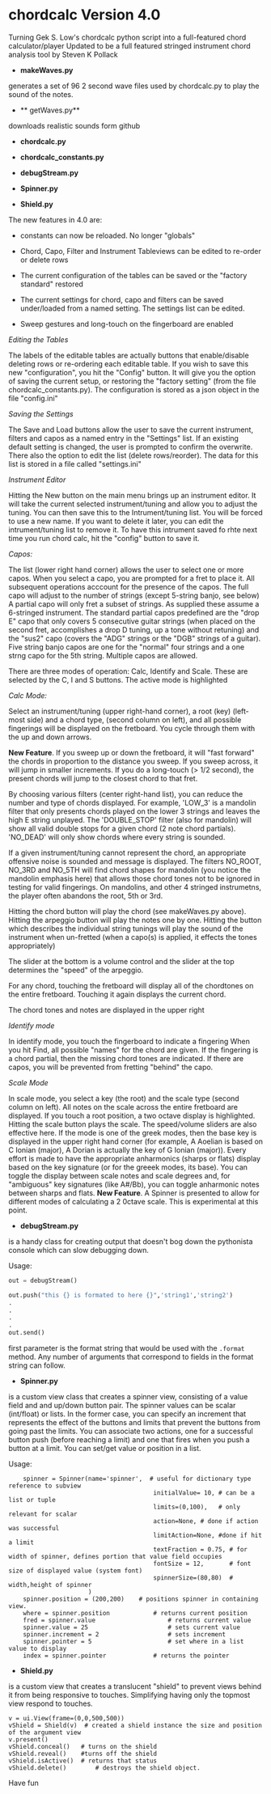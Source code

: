 chordcalc Version 4.0
=================

Turning  Gek S. Low's chordcalc python script into a full-featured chord calculator/player 
Updated to be a full featured stringed instrument chord analysis tool by Steven K Pollack




- **makeWaves.py**

generates a set of 96 2 second wave files  used by chordcalc.py to play the sound of the notes.

- ** getWaves.py**

downloads realistic sounds form github

- **chordcalc.py**

- **chordcalc_constants.py**

- **debugStream.py**

- **Spinner.py**

- **Shield.py**

The new features in 4.0 are:
	
- constants can now be reloaded. No longer "globals"

- Chord, Capo, Filter and Instrument Tableviews can be edited to re-order or delete rows

- The current configuration of the tables can be saved or the "factory standard" restored

- The current settings for chord, capo and filters can be saved under/loaded from a named setting.  The settings list can be edited.

- Sweep gestures and long-touch on the fingerboard are enabled


*Editing the Tables*

The labels of the editable tables are actually buttons that enable/disable deleting rows or re-ordering each editable table.  If you wish to save this new "configuration", you hit the "Config" button.  It will give you the option of saving the current setup, or restoring the "factory setting"  (from the file chordcalc_constants.py).  The configuration is stored as a json object in the file "config.ini"

*Saving the Settings*

The Save and Load buttons allow the user to save the current instrument, filters and capos as a named entry in the "Settings" list.  If an existing default setting is changed, the user is prompted to confirm the overwrite.  There also the option to edit the list (delete rows/reorder). The data for this list is stored in a file called "settings.ini"

*Instrument Editor*

Hitting the New button on the main menu brings up an instrument editor.  It will take the current selected instrument/tuning and allow you to adjust the tuning.  You can then save this to the Intrument/tuning list.  You will be forced to use a new name.  If you want to delete it later, you can edit the intrument/tuning list to remove it.  To have this intrument saved fo rhte next time you run chord calc, hit the "config" button to save it.  


*Capos:*

The list (lower right hand corner) allows the user to select one or more capos. When you select a capo, you are prompted for a fret to place it.  All subsequent operations acccount for the presence of the capos.  The full capo will adjust to the number of strings (except 5-string banjo, see below)  A partial capo will only fret a subset of strings.  As supplied these assume a 6-stringed instrument.  The standard partial capos predefined are the "drop E" capo that only covers 5 consecutive guitar strings (when placed on the second fret, accomplishes a drop D tuning, up a tone without retuning) and the "sus2" capo (covers the "ADG" strings or the "DGB" strings of a guitar).  Five string banjo capos are one for the "normal" four strings and a one strng capo for the 5th string.  Multiple capos are allowed.  

There are three modes of operation: Calc, Identify and Scale.  These are selected by the C, I and S buttons.  The active mode is highlighted

*Calc Mode:*

Select an instrument/tuning (upper right-hand corner), a root (key) (left-most side) and a chord type, (second column on left), and all possible fingerings will be displayed on the fretboard.  You cycle through them with the up and down arrows.  

**New Feature**.  If you sweep up or down the fretboard, it will "fast forward" the chords in proportion to the distance you sweep.  If you sweep across, it will jump in smaller increments.  If you do a long-touch (> 1/2 second), the present chords will jump to the closest chord to that fret. 

By choosing various filters (center right-hand list), you can  reduce the number and type of chords displayed. For example, 'LOW_3' is a mandolin filter that only presents chords played on the lower 3 strings and leaves the high E string unplayed.  The 'DOUBLE_STOP' filter (also for mandolin) will show all valid double stops for a given chord (2 note chord partials). 'NO_DEAD' will only show chords where every string is sounded.  

If a given instrument/tuning cannot represent the chord,  an appropriate offensive noise is sounded and message is displayed.  The filters NO_ROOT, NO_3RD and NO_5TH will find chord shapes for 
mandolin (you notice the mandolin emphasis here) that allows those chord tones not to be 
ignored in testing for valid fingerings.  On mandolins, and other 4 stringed instrumetns, the player often abandons the root, 5th or 3rd.

Hitting the chord button will play the chord (see makeWaves.py above).  Hitting the arpeggio button will play the notes one by one. Hitting the button which describes the individual string tunings will play the sound of the instrument when un-fretted (when a capo(s) is applied, it effects the tones appropriately)

The slider at the bottom is a volume control and the slider at the top determines the "speed" of the arpeggio.

For any chord, touching the fretboard will display all of the chordtones on the entire fretboard.  Touching it again displays the current chord.

The chord tones and notes are displayed in the upper right 

*Identify mode*

In identify mode, you touch the fingerboard to indicate a fingering  When you hit Find, all possible "names" for the chord are given.  If the fingering is a chord partial, then the missing chord tones are indicated.  If there are capos, you will be prevented from fretting "behind" the capo.

*Scale Mode*

In scale mode, you select a key (the root) and the scale type (second column on left).  All notes on the scale across the entire fretboard are displayed.  If you touch a root position, a two octave display is highlighted.  Hitting the scale button plays the scale.  The speed/volume sliders are also effective here.  If the mode is one of the greek modes, then the base key is displayed in the upper right hand corner (for example, A Aoelian is based on C Ionian (major), A Dorian is actually the key of G Ionian (major)). Every effort is made to have the appropriate anharmonics (sharps or flats) display based on the  key signature (or for the greeek modes, its base).  You can toggle the display between scale notes and scale degrees and, for "ambiguous" key signatures (like A#/Bb), you can toggle anharmonic notes between sharps and flats.  **New Feature**.  A Spinner is presented to allow for different modes of calculating a 2 0ctave scale.  This is experimental at this point.  


- **debugStream.py** 

is a handy class for creating output that doesn't bog down the pythonista console which can slow debugging down.  

Usage:

```python
out = debugStream()

out.push("this {} is formated to here {}",'string1','string2')
.
.
.
.
out.send()
```

first parameter is the format string that would be used with the `.format` method.  Any number of arguments that correspond to fields in the format string can follow.

- **Spinner.py**

is a custom view class that creates a spinner view, consisting of a value field and and up/down button pair.  The spinner values can be scalar (int/float) or lists.  In the former case, you can specify an increment that represents the effect of the buttons and limits that prevent the buttons from going past the limits.  You can associate two actions, one for a successful button push (before reaching a limit) and one that fires when you push a button at a limit.  You can set/get value or position in a  list.

Usage:
	
```
	spinner = Spinner(name='spinner',  # useful for dictionary type reference to subview
										initialValue= 10, # can be a list or tuple
										limits=(0,100),   # only relevant for scalar 
										action=None, # done if action was successful
										limitAction=None, #done if hit a limit
										textFraction = 0.75, # for width of spinner, defines portion that value field occupies
										fontSize = 12,       # font size of displayed value (system font)
										spinnerSize=(80,80)  # width,height of spinner
	                  )
	spinner.position = (200,200)	# positions spinner in containing view. 
	where = spinner.position			# returns current position
	fred = spinner.value 					# returns current value
	spinner.value = 25 						# sets current value
	spinner.increment = 2					# sets increment
	spinner.pointer = 5						# set where in a list value to display
	index = spinner.pointer				# returns the pointer
```

- **Shield.py**

is a custom view that creates a translucent "shield" to prevent views behind it from being responsive to touches.  Simplifying having only the topmost view respond to touches.  

```
v = ui.View(frame=(0,0,500,500))
vShield = Shield(v)  # created a shield instance the size and position of the argument view
v.present()
vShield.conceal()   # turns on the shield
vShield.reveal()    #turns off the shield
vShield.isActive()  # returns that status
vShield.delete()		# destroys the shield object.
```

Have fun
